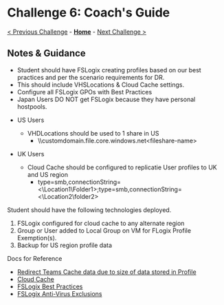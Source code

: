 # Challenge 6: Coach's Guide

[< Previous Challenge](./05-Create-Configure-HostPools.md) - **[Home](./README.md)** - [Next Challenge >](./07-Install-Configure-Apps.md)

## Notes & Guidance

- Student should have FSLogix creating profiles based on our best practices and per the scenario requirements for DR. 
- This should include VHSLocations & Cloud Cache settings.  
- Configure all FSLogix GPOs with Best Practices 
- Japan Users DO NOT get FSLogix because they have personal hostpools.  
 * US Users
    * VHDLocations should be used to 1 share in US 
        - \\\\customdomain.file.core.windows.net\<fileshare-name>

 * UK Users
    * Cloud Cache should be configured to replicatie User profiles to UK and US region
        - type=smb,connectionString=<\Location1\Folder1>;type=smb,connectionString=<\Location2\folder2>

Student should have the following technologies deployed.  
1. FSLogix configured for cloud cache to any alternate region  
2. Group or User added to Local Group on VM for FLogix Profile Exemption(s).  
3. Backup for US region profile data  

Docs for Reference
- [Redirect Teams Cache data due to size of data stored in Profile](https://techcommunity.microsoft.com/t5/windows-virtual-desktop/wvd-fslogix-reduce-profile-container-size-exclude-teams-cache/m-p/1503683)  
- [Cloud Cache](https://docs.microsoft.com/en-us/fslogix/configure-cloud-cache-tutorial)
- [FSLogix Best Practices](https://docs.microsoft.com/en-us/azure/architecture/example-scenario/wvd/windows-virtual-desktop-fslogix#best-practice-settings-for-enterprises)
- [FSLogix Anti-Virus Exclusions](https://docs.microsoft.com/en-us/azure/architecture/example-scenario/wvd/windows-virtual-desktop-fslogix#antivirus-exclusions)
